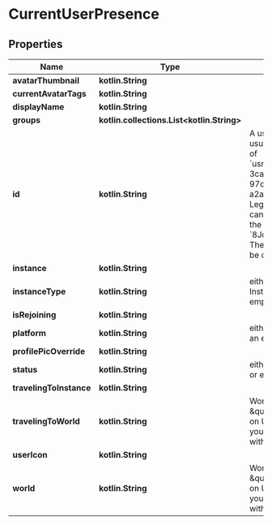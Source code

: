 
# CurrentUserPresence

## Properties
Name | Type | Description | Notes
------------ | ------------- | ------------- | -------------
**avatarThumbnail** | **kotlin.String** |  |  [optional]
**currentAvatarTags** | **kotlin.String** |  |  [optional]
**displayName** | **kotlin.String** |  |  [optional]
**groups** | **kotlin.collections.List&lt;kotlin.String&gt;** |  |  [optional]
**id** | **kotlin.String** | A users unique ID, usually in the form of &#x60;usr_c1644b5b-3ca4-45b4-97c6-a2a0de70d469&#x60;. Legacy players can have old IDs in the form of &#x60;8JoV9XEdpo&#x60;. The ID can never be changed. |  [optional]
**instance** | **kotlin.String** |  |  [optional]
**instanceType** | **kotlin.String** | either an InstanceType or an empty string |  [optional]
**isRejoining** | **kotlin.String** |  |  [optional]
**platform** | **kotlin.String** | either a Platform or an empty string |  [optional]
**profilePicOverride** | **kotlin.String** |  |  [optional]
**status** | **kotlin.String** | either a UserStatus or empty string |  [optional]
**travelingToInstance** | **kotlin.String** |  |  [optional]
**travelingToWorld** | **kotlin.String** | WorldID be \&quot;offline\&quot; on User profiles if you are not friends with that user. |  [optional]
**userIcon** | **kotlin.String** |  |  [optional]
**world** | **kotlin.String** | WorldID be \&quot;offline\&quot; on User profiles if you are not friends with that user. |  [optional]



